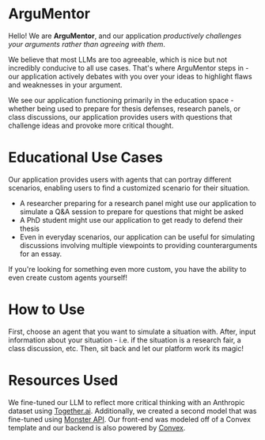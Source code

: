 # ArguMentor

Hello! We are **ArguMentor**, and our application *productively challenges your arguments rather than agreeing with them*. 

We believe that most LLMs are too agreeable, which is nice but not incredibly conducive to all use cases. That's where ArguMentor steps in - our application actively debates with you over your ideas to highlight flaws and weaknesses in your argument. 

We see our application functioning primarily in the education space - whether being used to prepare for thesis defenses, research panels, or class discussions, our application provides users with questions that challenge ideas and provoke more critical thought. 

# Educational Use Cases 

Our application provides users with agents that can portray different scenarios, enabling users to find a customized scenario for their situation. 

- A researcher preparing for a research panel might use our application to simulate a Q&A session to prepare for questions that might be asked
- A PhD student might use our application to get ready to defend their thesis
- Even in everyday scenarios, our application can be useful for simulating discussions involving multiple viewpoints to providing counterarguments for an essay.

If you're looking for something even more custom, you have the ability to even create custom agents yourself!

# How to Use

First, choose an agent that you want to simulate a situation with. After, input information about your situation - i.e. if the situation is a research fair, a class discussion, etc. Then, sit back and let our platform work its magic!  

# Resources Used

We fine-tuned our LLM to reflect more critical thinking with an Anthropic dataset using [Together.ai](https://www.together.ai). Additionally, we created a second model that was fine-tuned using [Monster API](https://monsterapi.ai/). Our front-end was modeled off of a Convex template and our backend is also powered by [Convex](https://www.convex.dev). 




